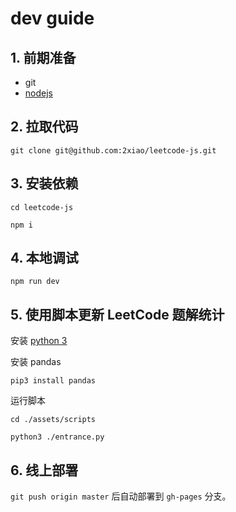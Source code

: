 # dev guide

## 1. 前期准备

- git
- [nodejs](https://nodejs.org/en/download)

## 2. 拉取代码

```
git clone git@github.com:2xiao/leetcode-js.git
```

## 3. 安装依赖

```
cd leetcode-js

npm i
```

## 4. 本地调试

```
npm run dev
```

## 5. 使用脚本更新 LeetCode 题解统计

安装 [python 3](https://www.python.org/downloads/)

安装 pandas

```
pip3 install pandas
```

运行脚本

```
cd ./assets/scripts

python3 ./entrance.py
```

## 6. 线上部署

`git push origin master` 后自动部署到 `gh-pages` 分支。